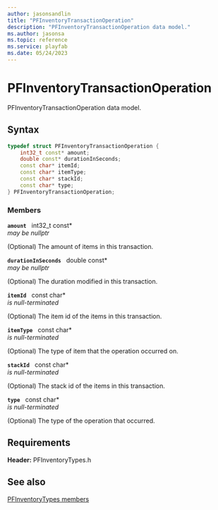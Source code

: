 ```yaml
---
author: jasonsandlin
title: "PFInventoryTransactionOperation"
description: "PFInventoryTransactionOperation data model."
ms.author: jasonsa
ms.topic: reference
ms.service: playfab
ms.date: 05/24/2023
---
```


# PFInventoryTransactionOperation  

PFInventoryTransactionOperation data model.  

## Syntax  
  
```cpp
typedef struct PFInventoryTransactionOperation {  
    int32_t const* amount;  
    double const* durationInSeconds;  
    const char* itemId;  
    const char* itemType;  
    const char* stackId;  
    const char* type;  
} PFInventoryTransactionOperation;  
```
  
### Members  
  
**`amount`** &nbsp; int32_t const*  
*may be nullptr*  
  
(Optional) The amount of items in this transaction.
  
**`durationInSeconds`** &nbsp; double const*  
*may be nullptr*  
  
(Optional) The duration modified in this transaction.
  
**`itemId`** &nbsp; const char*  
*is null-terminated*  
  
(Optional) The item id of the items in this transaction.
  
**`itemType`** &nbsp; const char*  
*is null-terminated*  
  
(Optional) The type of item that the operation occurred on.
  
**`stackId`** &nbsp; const char*  
*is null-terminated*  
  
(Optional) The stack id of the items in this transaction.
  
**`type`** &nbsp; const char*  
*is null-terminated*  
  
(Optional) The type of the operation that occurred.
  
  
## Requirements  
  
**Header:** PFInventoryTypes.h
  
## See also  
[PFInventoryTypes members](../pfinventorytypes_members.md)  

  
  
